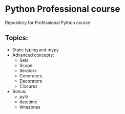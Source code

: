 # Python Professional course

Repository for Professional Python course

## Topics:
* Static typing and mypy
* Advanced concepts:
    * Sets
    * Scope
    * Iterators
    * Generators
    * Decorators
    * Closures
* Bonus:
    * pytz
    * datetime
    * timezones